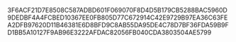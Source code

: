 3F6ACF21D7E8508C587ADBD601F069070F8D4D5B179CB5288BAC5960D9DEDBF4A4FCBED10367EE0FB805D77C672914C42E9729B97EA36C63FEA2DFB97620D11B46381E6D8BFD9C8AB55DA95DE4C78D7BF36FDA59B9FD1BB5A10127F9AB96E3222AFDAC82056FB040CDA3803504AE5799
